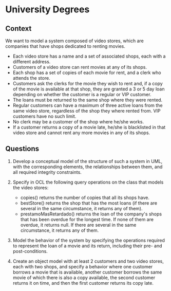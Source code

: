 # University Degrees

## Context

We want to model a system composed of video stores, which are companies that have shops dedicated to renting movies. 

* Each video store has a name and a set of associated shops, each with a different address. 
* Customers of a video store can rent movies at any of its shops. 
* Each shop has a set of copies of each movie for rent, and a clerk who attends the store. 
* Customers ask the clerks for the movie they wish to rent and, if a copy of the movie is available at that shop, they are granted a 3 or 5 day loan depending on whether the customer is a regular or VIP customer. 
* The loans must be returned to the same shop where they were rented. 
* Regular customers can have a maximum of three active loans from the same video store, regardless of the shop they where rented from. VIP customers have no such limit.  
* No clerk may be a customer of the shop where he/she works. 
* If a customer returns a copy of a movie late, he/she is blacklisted in that video store and cannot rent any more movies in any of its shops.


## Questions

1. Develop a conceptual model of the structure of such a system in UML, with the corresponding elements, the relationships between them, and all required integrity constraints. 

2. Specify in OCL the following query operations on the class that models the video stores:

    * copies() returns the number of copies that all its shops have.
    * bestStore() returns the shop that has the most loans (if there are several in the same circumstance, it returns any of them). 
    * prestamoMasRetardado() returns the loan of the company's shops that has been overdue for the longest time. If none of them are overdue, it returns null. If there are several in the same circumstance, it returns any of them.

3. Model the behavior of the system by specifying the operations required to represent the loan of a movie and its return,  including their pre- and post-conditions. 

4. Create an object model with at least 2 customers and two video stores, each with two shops, and specify a behavior where one customer borrows a movie that is available, another customer borrows the same movie of which there is also a copy available, the second customer returns it on time, and then the first customer returns its copy late.
